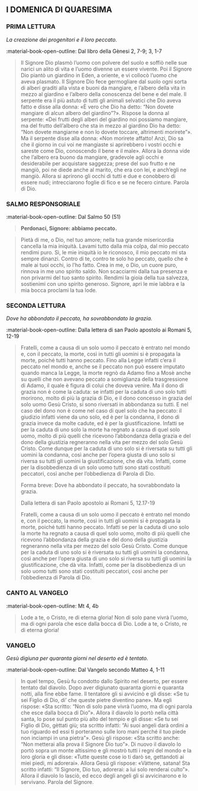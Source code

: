 ## I DOMENICA DI QUARESIMA
> 
### PRIMA LETTURA
*La creazione dei progenitori e il loro peccato.*

:material-book-open-outline: Dal libro della Gènesi
2, 7-9; 3, 1-7

> Il Signore Dio plasmò l’uomo con polvere del suolo e soffiò nelle sue narici un alito di vita e l’uomo divenne un essere vivente. Poi il Signore Dio piantò un giardino in Eden, a oriente, e vi collocò l’uomo che aveva plasmato. Il Signore Dio fece germogliare dal suolo ogni sorta di alberi graditi alla vista e buoni da mangiare, e l’albero della vita in mezzo al giardino e l’albero della conoscenza del bene e del male. Il serpente era il più astuto di tutti gli animali selvatici che Dio aveva fatto e disse alla donna: «È vero che Dio ha detto: “Non dovete mangiare di alcun albero del giardino”?». Rispose la donna al serpente: «Dei frutti degli alberi del giardino noi possiamo mangiare, ma del frutto dell’albero che sta in mezzo al giardino Dio ha detto: “Non dovete mangiarne e non lo dovete toccare, altrimenti morirete”». Ma il serpente disse alla donna: «Non morirete affatto! Anzi, Dio sa che il giorno in cui voi ne mangiaste si aprirebbero i vostri occhi e sareste come Dio, conoscendo il bene e il male». Allora la donna vide che l’albero era buono da mangiare, gradevole agli occhi e desiderabile per acquistare saggezza; prese del suo frutto e ne mangiò, poi ne diede anche al marito, che era con lei, e anch’egli ne mangiò. Allora si aprirono gli occhi di tutti e due e conobbero di essere nudi; intrecciarono foglie di fico e se ne fecero cinture. Parola di Dio.
> 
### SALMO RESPONSORIALE
:material-book-open-outline: Dal Salmo 50 (51)

>**Perdonaci, Signore: abbiamo peccato.**

> Pietà di me, o Dio, nel tuo amore;
> nella tua grande misericordia
> cancella la mia iniquità.
> Lavami tutto dalla mia colpa,
> dal mio peccato rendimi puro.
> Sì, le mie iniquità io le riconosco,
> il mio peccato mi sta sempre dinanzi.
> Contro di te, contro te solo ho peccato,
> quello che è male ai tuoi occhi, io l’ho fatto.
> Crea in me, o Dio, un cuore puro,
> rinnova in me uno spirito saldo.
> Non scacciarmi dalla tua presenza
> e non privarmi del tuo santo spirito.
> Rendimi la gioia della tua salvezza,
> sostienimi con uno spirito generoso.
> Signore, apri le mie labbra
> e la mia bocca proclami la tua lode.
> 
### SECONDA LETTURA
*Dove ha abbondato il peccato, ha sovrabbondato la grazia.*

:material-book-open-outline: Dalla lettera di san Paolo apostolo ai Romani
5, 12-19

> Fratelli, come a causa di un solo uomo il peccato è entrato nel mondo e, con il peccato, la morte, così in tutti gli uomini si è propagata la morte, poiché tutti hanno peccato. Fino alla Legge infatti c’era il peccato nel mondo e, anche se il peccato non può essere imputato quando manca la Legge, la morte regnò da Adamo fino a Mosè anche su quelli che non avevano peccato a somiglianza della trasgressione di Adamo, il quale è figura di colui che doveva venire. Ma il dono di grazia non è come la caduta: se infatti per la caduta di uno solo tutti morirono, molto di più la grazia di Dio, e il dono concesso in grazia del solo uomo Gesù Cristo, si sono riversati in abbondanza su tutti. E nel caso del dono non è come nel caso di quel solo che ha peccato: il giudizio infatti viene da uno solo, ed è per la condanna, il dono di grazia invece da molte cadute, ed è per la giustificazione. Infatti se per la caduta di uno solo la morte ha regnato a causa di quel solo uomo, molto di più quelli che ricevono l’abbondanza della grazia e del dono della giustizia regneranno nella vita per mezzo del solo Gesù Cristo. Come dunque per la caduta di uno solo si è riversata su tutti gli uomini la condanna, così anche per l’opera giusta di uno solo si riversa su tutti gli uomini la giustificazione, che dà vita. Infatti, come per la disobbedienza di un solo uomo tutti sono stati costituiti peccatori, così anche per l’obbedienza di Parola di Dio.
> 
> Forma breve:
> Dove ha abbondato il peccato, ha sovrabbondato la grazia.
> 
> Dalla lettera di san Paolo apostolo ai Romani
> 5, 12.17-19
> 
> Fratelli, come a causa di un solo uomo il peccato è entrato nel mondo e, con il peccato, la morte, così in tutti gli uomini si è propagata la morte, poiché tutti hanno peccato. Infatti se per la caduta di uno solo la morte ha regnato a causa di quel solo uomo, molto di più quelli che ricevono l’abbondanza della grazia e del dono della giustizia regneranno nella vita per mezzo del solo Gesù Cristo. Come dunque per la caduta di uno solo si è riversata su tutti gli uomini la condanna, così anche per l’opera giusta di uno solo si riversa su tutti gli uomini la giustificazione, che dà vita. Infatti, come per la disobbedienza di un solo uomo tutti sono stati costituiti peccatori, così anche per l’obbedienza di Parola di Dio.
> 
### CANTO AL VANGELO
:material-book-open-outline: Mt 4, 4b

> Lode a te, o Cristo, re di eterna gloria!
> Non di solo pane vivrà l’uomo,
> ma di ogni parola che esce dalla bocca di Dio.
> Lode a te, o Cristo, re di eterna gloria!
> 
### VANGELO
*Gesù digiuna per quaranta giorni nel deserto ed è tentato.*

:material-book-open-outline: Dal Vangelo secondo Matteo
4, 1-11

> In quel tempo, Gesù fu condotto dallo Spirito nel deserto, per essere tentato dal diavolo. Dopo aver digiunato quaranta giorni e quaranta notti, alla fine ebbe fame. Il tentatore gli si avvicinò e gli disse: «Se tu sei Figlio di Dio, di’ che queste pietre diventino pane». Ma egli rispose: «Sta scritto: “Non di solo pane vivrà l’uomo, ma di ogni parola che esce dalla bocca di Dio”». Allora il diavolo lo portò nella città santa, lo pose sul punto più alto del tempio e gli disse: «Se tu sei Figlio di Dio, gèttati giù; sta scritto infatti: “Ai suoi angeli darà ordini a tuo riguardo ed essi ti porteranno sulle loro mani perché il tuo piede non inciampi in una pietra”». Gesù gli rispose: «Sta scritto anche: “Non metterai alla prova il Signore Dio tuo”». Di nuovo il diavolo lo portò sopra un monte altissimo e gli mostrò tutti i regni del mondo e la loro gloria e gli disse: «Tutte queste cose io ti darò se, gettandoti ai miei piedi, mi adorerai». Allora Gesù gli rispose: «Vàttene, satana! Sta scritto infatti: “Il Signore, Dio tuo, adorerai: a lui solo renderai culto”». Allora il diavolo lo lasciò, ed ecco degli angeli gli si avvicinarono e lo servivano. Parola del Signore.